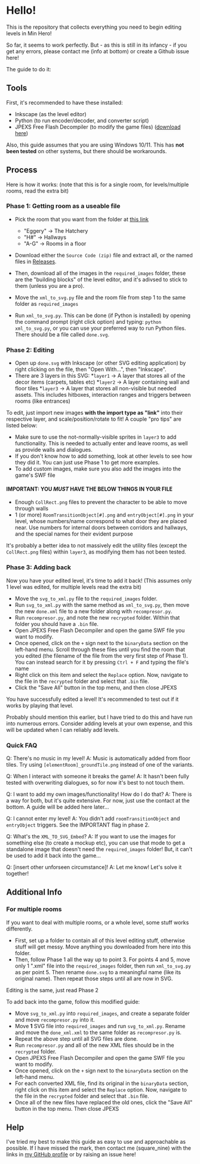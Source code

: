 # Hello!

This is the repository that collects everything you need to begin editing levels in Min Hero!

So far, it seems to work perfectly. But - as this is still in its infancy - if you get any errors, please contact me (info at bottom) or create a Github issue here!

The guide to do it:

## Tools
First, it's recommended to have these installed:
* Inkscape (as the level editor)
* Python (to run encoder/decoder, and converter script)
* JPEXS Free Flash Decompiler (to modify the game files) ([download here](https://github.com/jindrapetrik/jpexs-decompiler))

Also, this guide assumes that you are using Windows 10/11. This has **not been tested** on other systems, but there should be workarounds.

## Process
Here is how it works:
(note that this is for a single room, for levels/multiple rooms, read the extra bit)
### Phase 1: Getting room as a useable file
* Pick the room that you want from the folder at [this link](https://github.com/square-nine/minhero-towerofsages-allfiles/tree/main/Source%20Files/decrypted_bins)
  * "Eggery" -> The Hatchery
  * "H#" -> Hallways
  * "A-G" -> Rooms in a floor
 
* Download either the `Source Code (zip)` file and extract all, or the named files in [Releases](https://github.com/square-nine/min-hero-level-editor/releases).
* Then, download all of the images in the `required_images` folder, these are the "building blocks" of the level editor, and it's adivsed to stick to them (unless you are a pro).
* Move the `xml_to_svg.py` file and the room file from step 1 to the same folder as `required_images`
* Run `xml_to_svg.py`. This can be done (if Python is installed) by opening the command prompt (right click option) and typing: `python xml_to_svg.py`, or you can use your preferred way to run Python files. There should be a file called `done.svg`.

### Phase 2: Editing
* Open up `done.svg` with Inkscape (or other SVG editing application) by right clicking on the file, then "Open With...", then "Inkscape".
* There are 3 layers in this SVG:
  *`layer1` -> A layer that stores all of the decor items (carpets, tables etc)
  *`layer2` -> A layer containing wall and floor tiles
  *`layer3` -> A layer that stores all non-visible but needed assets. This includes hitboxes, interaction ranges and triggers between rooms (like entrances)

To edit, just import new images **with the import type as "link"** into their respective layer, and scale/position/rotate to fit! A couple "pro tips" are listed below:
* Make sure to use the not-normally-visible sprites in `layer3` to add functionality. This is needed to actually enter and leave rooms, as well as provide walls and dialogues.
* If you don't know how to add something, look at other levels to see how they did it. You can just use Phase 1 to get more examples.
* To add custom images, make sure you also add the images into the game's SWF file

#### IMPORTANT: YOU *MUST* HAVE THE BELOW THINGS IN YOUR FILE
* Enough `CollRect.png` files to prevent the character to be able to move through walls
* 1 (or more) `RoomTransitionObject[#].png` and `entryObject[#].png` in your level, whose numbers/name correspond to what door they are placed near. Use numbers for internal doors between corridors and hallways, and the special names for their evident purpose

It's probably a better idea to not massively edit the utility files (except the `CollRect.png` files) within `layer3`, as modifying them has not been tested.

### Phase 3: Adding back
Now you have your edited level, it's time to add it back! (This assumes only 1 level was edited, for multiple levels read the extra bit)
* Move the `svg_to_xml.py` file to the `required_images` folder.
* Run `svg_to_xml.py` with the same method as `xml_to_svg.py`, then move the new `done.xml` file to a new folder along with `recompresor.py`.
* Run `recompresor.py`, and note the new `recrypted` folder. Within that folder you should have a `.bin` file.
* Open JPEXS Free Flash Decompiler and open the game SWF file you want to modify.
* Once opened, click on the `+` sign next to the `binaryData` section on the left-hand menu. Scroll through these files until you find the room that you edited (the filename of the file from the very first step of Phase 1). You can instead search for it by pressing `Ctrl + F` and typing the file's name
* Right click on this item and select the `Replace` option. Now, navigate to the file in the `recrypted` folder and select that `.bin` file.
* Click the "Save All" button in the top menu, and then close JPEXS

You have successfully edited a level! It's recommended to test out if it works by playing that level.

Probably should mention this earlier, but I have tried to do this and have run into numerous errors. Consider adding levels at your own expense, and this will be updated when I can reliably add levels.

### Quick FAQ
Q: There's no music in my level!
A: Music is automatically added from floor tiles. Try using `[elementRoom]_groundTile.png` instead of one of the variants.

Q: When I interact with someone it breaks the game!
A: It hasn't been fully tested with overwriting dialogues, so for now it's best to not touch them. 

Q: I want to add my own images/functionality! How do I do that?
A: There is a way for both, but it's quite extensive. For now, just use the contact at the bottom. A guide will be added here later...

Q: I cannot enter my level!
A: You didn't add `roomTransitionObject` and `entryObject` triggers. See the IMPORTANT flag in phase 2.

Q: What's the `XML_TO_SVG_Embed`?
A: If you want to use the images for something else (to create a mockup etc), you can use that mode to get a standalone image that doesn't need the `required_images` folder! But, it can't be used to add it back into the game...

Q: [insert other unforseen circumstance]!
A: Let me know! Let's solve it together!

## Additional Info
### For multiple rooms
If you want to deal with multiple rooms, or a whole level, some stuff works differently.
* First, set up a folder to contain all of this level editing stuff, otherwise stuff will get messy. Move anything you downloaded from here into this folder.
* Then, follow Phase 1 all the way up to point 3. For points 4 and 5, move only 1 ".xml" file into the `required_images` folder, then run `xml_to_svg.py` as per point 5. Then rename `done.svg` to a meaningful name (like its original name). Then repeat those steps until all are now in SVG.

Editing is the same, just read Phase 2

To add back into the game, follow this modified guide:
* Move `svg_to_xml.py` into `required_images`, and create a separate folder and move `recompresor.py` into it.
* Move **1** SVG file into `required_images` and run `svg_to_xml.py`. Rename and move the `done_xml.xml` to the same folder as `recompresor.py` is.
* Repeat the above step until all SVG files are done.
* Run `recompresor.py` and all of the new XML files should be in the `recrypted` folder.
* Open JPEXS Free Flash Decompiler and open the game SWF file you want to modify.
* Once opened, click on the `+` sign next to the `binaryData` section on the left-hand menu. 
* For each converted XML file, find its original in the `binaryData` section, right click on this item and select the `Replace` option. Now, navigate to the file in the `recrypted` folder and select that `.bin` file.
* Once all of the new files have replaced the old ones, click the "Save All" button in the top menu. Then close JPEXS

## Help
I've tried my best to make this guide as easy to use and approachable as possible. If I have missed the mark, then contact me (square_nine) with the links in [my GitHub profile](https://github.com/square-nine) or by raising an issue here!
